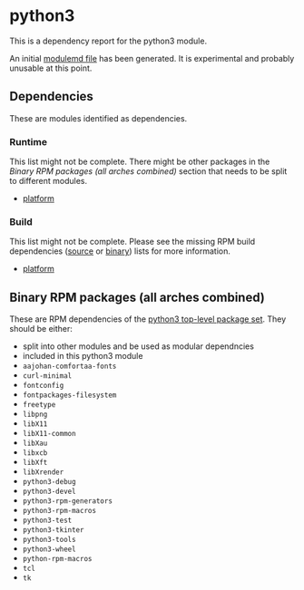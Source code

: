 # python3
This is a dependency report for the python3 module.

An initial [modulemd file](python3.yaml) has been generated. It is experimental and probably unusable at this point.
## Dependencies
These are modules identified as dependencies.
### Runtime
This list might not be complete. There might be other packages in the *Binary RPM packages (all arches combined)* section that needs to be split to different modules.
* [platform](../platform)
### Build
This list might not be complete. Please see the missing RPM build dependencies ([source](missing-buildtime-source-packages-short.txt) or [binary](missing-buildtime-binary-packages-short.txt)) lists for more information.
* [platform](../platform)
## Binary RPM packages (all arches combined)
These are RPM dependencies of the [python3 top-level package set](python3.csv). They should be either:
* split into other modules and be used as modular dependncies
* included in this python3 module
* `aajohan-comfortaa-fonts`
* `curl-minimal`
* `fontconfig`
* `fontpackages-filesystem`
* `freetype`
* `libpng`
* `libX11`
* `libX11-common`
* `libXau`
* `libxcb`
* `libXft`
* `libXrender`
* `python3-debug`
* `python3-devel`
* `python3-rpm-generators`
* `python3-rpm-macros`
* `python3-test`
* `python3-tkinter`
* `python3-tools`
* `python3-wheel`
* `python-rpm-macros`
* `tcl`
* `tk`
